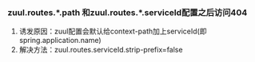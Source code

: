 ### zuul.routes.\*.path 和zuul.routes.\*.serviceId配置之后访问404
1.  诱发原因：zuul配置会默认给context-path加上serviceId(即spring.application.name)
1.  解决方法：zuul.routes.serviceId.strip-prefix=false
